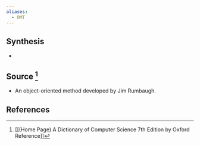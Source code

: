 ```yaml
---
aliases:
  - OMT
---
```

## Synthesis
- 
## Source [^1]
- An object-oriented method developed by Jim Rumbaugh.
## References

[^1]: [[(Home Page) A Dictionary of Computer Science 7th Edition by Oxford Reference]]
